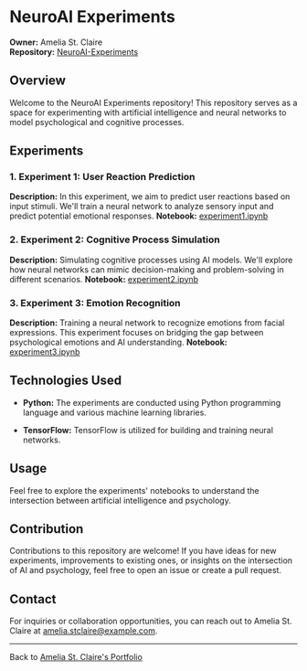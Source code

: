 # NeuroAI Experiments

**Owner:** Amelia St. Claire  
**Repository:** [NeuroAI-Experiments](https://github.com/ameliastclaire/AmeliasPortfolio/tree/main/NeuroAI-Experiments)

## Overview

Welcome to the NeuroAI Experiments repository! This repository serves as a space for experimenting with artificial intelligence and neural networks to model psychological and cognitive processes.

## Experiments

### 1. Experiment 1: User Reaction Prediction
**Description:** In this experiment, we aim to predict user reactions based on input stimuli. We'll train a neural network to analyze sensory input and predict potential emotional responses.
**Notebook:** [experiment1.ipynb](https://github.com/ameliastclaire/AmeliasPortfolio/tree/main/NeuroAI-Experiments/experiment1/experiment1.ipynb)

### 2. Experiment 2: Cognitive Process Simulation
**Description:** Simulating cognitive processes using AI models. We'll explore how neural networks can mimic decision-making and problem-solving in different scenarios.
**Notebook:** [experiment2.ipynb](https://github.com/ameliastclaire/AmeliasPortfolio/tree/main/NeuroAI-Experiments/experiment2/experiment2.ipynb)

### 3. Experiment 3: Emotion Recognition
**Description:** Training a neural network to recognize emotions from facial expressions. This experiment focuses on bridging the gap between psychological emotions and AI understanding.
**Notebook:** [experiment3.ipynb](https://github.com/ameliastclaire/AmeliasPortfolio/tree/main/NeuroAI-Experiments/experiment3/experiment3.ipynb)

## Technologies Used

- **Python:** The experiments are conducted using Python programming language and various machine learning libraries.

- **TensorFlow:** TensorFlow is utilized for building and training neural networks.

## Usage

Feel free to explore the experiments' notebooks to understand the intersection between artificial intelligence and psychology.

## Contribution

Contributions to this repository are welcome! If you have ideas for new experiments, improvements to existing ones, or insights on the intersection of AI and psychology, feel free to open an issue or create a pull request.

## Contact

For inquiries or collaboration opportunities, you can reach out to Amelia St. Claire at [amelia.stclaire@example.com](mailto:amelia.stclaire@example.com).

---

Back to [Amelia St. Claire's Portfolio](https://github.com/ameliastclaire/AmeliasPortfolio)
